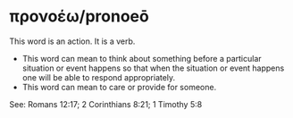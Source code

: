 # προνοέω/pronoeō
This word is an action. It is a verb.
* This word can mean to think about something before a particular situation or event happens so that when the situation or event happens one will be able to respond appropriately.
* This word can mean to care or provide for someone.

See: Romans 12:17; 2 Corinthians 8:21; 1 Timothy 5:8
